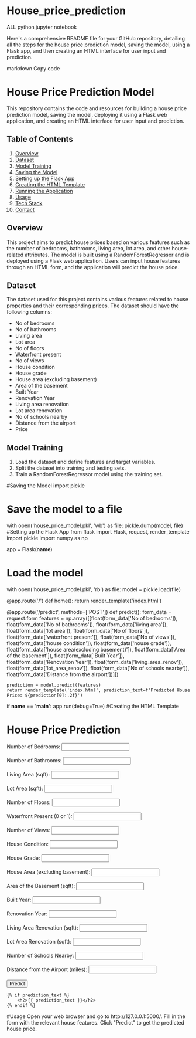 # House_price_prediction
ALL python jupyter notebook

Here's a comprehensive README file for your GitHub repository, detailing all the steps for the house price prediction model, saving the model, using a Flask app, and then creating an HTML interface for user input and prediction.

markdown
Copy code
# House Price Prediction Model

This repository contains the code and resources for building a house price prediction model, saving the model, deploying it using a Flask web application, and creating an HTML interface for user input and prediction.

## Table of Contents
1. [Overview](#overview)
2. [Dataset](#dataset)
3. [Model Training](#model-training)
4. [Saving the Model](#saving-the-model)
5. [Setting up the Flask App](#setting-up-the-flask-app)
6. [Creating the HTML Template](#creating-the-html-template)
7. [Running the Application](#running-the-application)
8. [Usage](#usage)
9. [Tech Stack](#tech-stack)
10. [Contact](#contact)

## Overview

This project aims to predict house prices based on various features such as the number of bedrooms, bathrooms, living area, lot area, and other house-related attributes. The model is built using a RandomForestRegressor and is deployed using a Flask web application. Users can input house features through an HTML form, and the application will predict the house price.

## Dataset

The dataset used for this project contains various features related to house properties and their corresponding prices. The dataset should have the following columns:
- No of bedrooms
- No of bathrooms
- Living area
- Lot area
- No of floors
- Waterfront present
- No of views
- House condition
- House grade
- House area (excluding basement)
- Area of the basement
- Built Year
- Renovation Year
- Living area renovation
- Lot area renovation
- No of schools nearby
- Distance from the airport
- Price

## Model Training

1. Load the dataset and define features and target variables.
2. Split the dataset into training and testing sets.
3. Train a RandomForestRegressor model using the training set.

#Saving the Model
import pickle

# Save the model to a file
with open('house_price_model.pkl', 'wb') as file:
    pickle.dump(model, file)
#Setting up the Flask App
from flask import Flask, request, render_template
import pickle
import numpy as np

app = Flask(__name__)

# Load the model
with open('house_price_model.pkl', 'rb') as file:
    model = pickle.load(file)

@app.route('/')
def home():
    return render_template('index.html')

@app.route('/predict', methods=['POST'])
def predict():
    form_data = request.form
    features = np.array([[float(form_data['No of bedrooms']),
                          float(form_data['No of bathrooms']),
                          float(form_data['living area']),
                          float(form_data['lot area']),
                          float(form_data['No of floors']),
                          float(form_data['waterfront present']),
                          float(form_data['No of views']),
                          float(form_data['house condition']),
                          float(form_data['house grade']),
                          float(form_data['house area(excluding basement)']),
                          float(form_data['Area of the basement']),
                          float(form_data['Built Year']),
                          float(form_data['Renovation Year']),
                          float(form_data['living_area_renov']),
                          float(form_data['lot_area_renov']),
                          float(form_data['No of schools nearby']),
                          float(form_data['Distance from the airport'])]])

    prediction = model.predict(features)
    return render_template('index.html', prediction_text=f'Predicted House Price: ${prediction[0]:.2f}')

if __name__ == '__main__':
    app.run(debug=True)
#Creating the HTML Template
<!DOCTYPE html>
<html lang="en">
<head>
    <meta charset="UTF-8">
    <meta name="viewport" content="width=device-width, initial-scale=1.0">
    <title>House Price Prediction</title>
</head>
<body>
    <h1>House Price Prediction</h1>
    <form action="/predict" method="post">
        <label for="No of bedrooms">Number of Bedrooms:</label>
        <input type="text" id="No of bedrooms" name="No of bedrooms"><br><br>
        <label for="No of bathrooms">Number of Bathrooms:</label>
        <input type="text" id="No of bathrooms" name="No of bathrooms"><br><br>
        <label for="living area">Living Area (sqft):</label>
        <input type="text" id="living area" name="living area"><br><br>
        <label for="lot area">Lot Area (sqft):</label>
        <input type="text" id="lot area" name="lot area"><br><br>
        <label for="No of floors">Number of Floors:</label>
        <input type="text" id="No of floors" name="No of floors"><br><br>
        <label for="waterfront present">Waterfront Present (0 or 1):</label>
        <input type="text" id="waterfront present" name="waterfront present"><br><br>
        <label for="No of views">Number of Views:</label>
        <input type="text" id="No of views" name="No of views"><br><br>
        <label for="house condition">House Condition:</label>
        <input type="text" id="house condition" name="house condition"><br><br>
        <label for="house grade">House Grade:</label>
        <input type="text" id="house grade" name="house grade"><br><br>
        <label for="house area(excluding basement)">House Area (excluding basement):</label>
        <input type="text" id="house area(excluding basement)" name="house area(excluding basement)"><br><br>
        <label for="Area of the basement">Area of the Basement (sqft):</label>
        <input type="text" id="Area of the basement" name="Area of the basement"><br><br>
        <label for="Built Year">Built Year:</label>
        <input type="text" id="Built Year" name="Built Year"><br><br>
        <label for="Renovation Year">Renovation Year:</label>
        <input type="text" id="Renovation Year" name="Renovation Year"><br><br>
        <label for="living_area_renov">Living Area Renovation (sqft):</label>
        <input type="text" id="living_area_renov" name="living_area_renov"><br><br>
        <label for="lot_area_renov">Lot Area Renovation (sqft):</label>
        <input type="text" id="lot_area_renov" name="lot_area_renov"><br><br>
        <label for="No of schools nearby">Number of Schools Nearby:</label>
        <input type="text" id="No of schools nearby" name="No of schools nearby"><br><br>
        <label for="Distance from the airport">Distance from the Airport (miles):</label>
        <input type="text" id="Distance from the airport" name="Distance from the airport"><br><br>
        <input type="submit" value="Predict">
    </form>

    {% if prediction_text %}
        <h2>{{ prediction_text }}</h2>
    {% endif %}
</body>
</html>
#Usage
Open your web browser and go to http://127.0.0.1:5000/.
Fill in the form with the relevant house features.
Click "Predict" to get the predicted house price.

